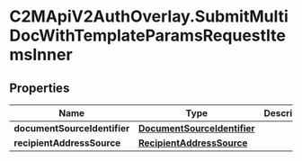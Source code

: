 # C2MApiV2AuthOverlay.SubmitMultiDocWithTemplateParamsRequestItemsInner

## Properties

Name | Type | Description | Notes
------------ | ------------- | ------------- | -------------
**documentSourceIdentifier** | [**DocumentSourceIdentifier**](DocumentSourceIdentifier.md) |  | 
**recipientAddressSource** | [**RecipientAddressSource**](RecipientAddressSource.md) |  | 


